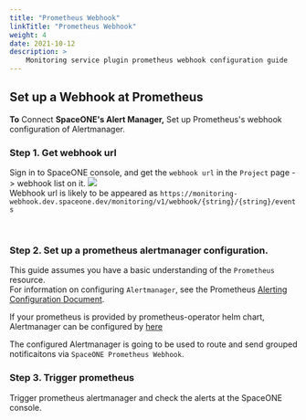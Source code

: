 ```yaml
---
title: "Prometheus Webhook"
linkTitle: "Prometheus Webhook"
weight: 4
date: 2021-10-12
description: >
    Monitoring service plugin prometheus webhook configuration guide
---
```


## Set up a Webhook at Prometheus
**To** Connect **SpaceONE's Alert Manager,** Set up Prometheus's webhook configuration of Alertmanager.<br>


### Step 1. Get webhook url
Sign in to SpaceONE console, and get the `webhook url` in the `Project` page -> webhook list on it. 
![](/docs/guides/alert_manager/webhook_settings/prometheus_webhook_img/prometheus_webhook_img_01.png)
<br>
Webhook url is likely to be appeared as `https://monitoring-webhook.dev.spaceone.dev/monitoring/v1/webhook/{string}/{string}/events	`

<br>

### Step 2. Set up a prometheus alertmanager configuration. 
This guide assumes you have a basic understanding of the `Prometheus` resource. <br>
For information on configuring `Alertmanager`, see the Prometheus [Alerting Configuration Document](https://prometheus.io/docs/alerting/latest/configuration/). <br>

If your prometheus is provided by prometheus-operator helm chart, Alertmanager can be configured by [here](https://github.com/prometheus-operator/prometheus-operator/blob/master/Documentation/user-guides/alerting.md) 


The configured Alertmanager is going to be used to route and send grouped notificaitons via `SpaceONE Prometheus Webhook`.


### Step 3. Trigger prometheus
Trigger prometheus alertmanager and check the alerts at the SpaceONE console.
